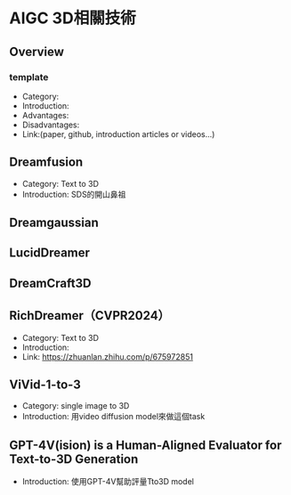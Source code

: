 # AIGC 3D相關技術
## Overview

### template
* Category:
* Introduction:
* Advantages:
* Disadvantages:
* Link:(paper, github, introduction articles or videos...)

## Dreamfusion
* Category: Text to 3D
* Introduction: SDS的開山鼻祖
## Dreamgaussian

## LucidDreamer

## DreamCraft3D

## RichDreamer（CVPR2024）
* Category: Text to 3D
* Introduction: 
* Link: https://zhuanlan.zhihu.com/p/675972851

## ViVid-1-to-3
* Category: single image to 3D
* Introduction: 用video diffusion model來做這個task

## GPT-4V(ision) is a Human-Aligned Evaluator for Text-to-3D Generation
* Introduction: 使用GPT-4V幫助評量Tto3D model

